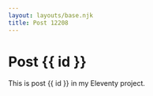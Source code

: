 ```yaml
---
layout: layouts/base.njk
title: Post 12208
---
```


# Post {{ id }}

This is post {{ id }} in my Eleventy project.
